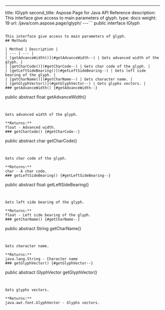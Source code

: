 ---
title: IGlyph
second_title: Aspose.Page for Java API Reference
description: This interface give access to main parameters of glyph.
type: docs
weight: 19
url: /java/com.aspose.page/iglyph/
---```
public interface IGlyph
```

This interface give access to main parameters of glyph.
## Methods

| Method | Description |
| --- | --- |
| [getAdvanceWidth()](#getAdvanceWidth--) | Gets advanced width of the glyph. |
| [getCharCode()](#getCharCode--) | Gets char code of the glyph. |
| [getLeftSideBearing()](#getLeftSideBearing--) | Gets left side bearing of the glyph. |
| [getCharName()](#getCharName--) | Gets character name. |
| [getGlyphVector()](#getGlyphVector--) | Gets glyphs vectors. |
### getAdvanceWidth() {#getAdvanceWidth--}
```
public abstract float getAdvanceWidth()
```


Gets advanced width of the glyph.

**Returns:**
float - Advanced width.
### getCharCode() {#getCharCode--}
```
public abstract char getCharCode()
```


Gets char code of the glyph.

**Returns:**
char - A char code.
### getLeftSideBearing() {#getLeftSideBearing--}
```
public abstract float getLeftSideBearing()
```


Gets left side bearing of the glyph.

**Returns:**
float - Left side bearing of the glyph.
### getCharName() {#getCharName--}
```
public abstract String getCharName()
```


Gets character name.

**Returns:**
java.lang.String - Character name
### getGlyphVector() {#getGlyphVector--}
```
public abstract GlyphVector getGlyphVector()
```


Gets glyphs vectors.

**Returns:**
java.awt.font.GlyphVector - Glyphs vectors.
